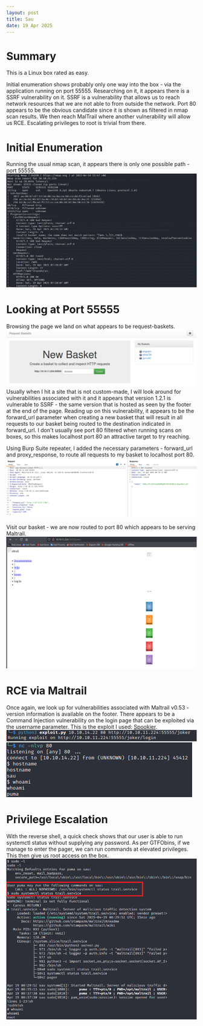 ```yaml
---
layout: post 
title: Sau 
date: 19 Apr 2025
---
```

# Summary
This is a Linux box rated as easy. 

Initial enumeration shows probably only one way into the box - via the application running on port 55555. Researching on it, it appears there is a SSRF vulnerability on it. SSRF is a vulnerability that allows us to reach network resources that we are not able to from outside the network. Port 80 appears to be the obvious candidate since it is shown as filtered in nmap scan results. We then reach MalTrail where another vulnerability will allow us RCE. Escalating privileges to root is trivial from there.

# Initial Enumeration
Running the usual nmap scan, it appears there is only one possible path - port 55555.
![nmap](/docs/assets/images/htb/Sau/nmap.png)

# Looking at Port 55555
Browsing the page we land on what appears to be request-baskets.  
![landing_page](/docs/assets/images/htb/Sau/landing_page.png)
Usually when I hit a site that is not custom-made, I will look around for vulnerabilities associated with it and it appears that version 1.2.1 is vulnerable to SSRF - the same version that is hosted as seen by the footer at the end of the page. Reading up on this vulnerability, it appears to be the forward_url parameter when creating a new basket that will result in all requests to our basket being routed to the destination indicated in forward_url. I don't usually see port 80 filtered when running scans on boxes, so this makes localhost port 80 an attractive target to try reaching. 

Using Burp Suite repeater, I added the necessary parameters - forward_url and proxy_response, to route all requests to my basket to localhost port 80.
![Routing the request](/docs/assets/images/htb/Sau/ssrf.png)

Visit our basket - we are now routed to port 80 which appears to be serving Maltrail.
![Maltrail](/docs/assets/images/htb/Sau/maltrail.png)

# RCE via Maltrail
Once again, we look up for vulnerabilities associated with Maltrail v0.53 - version information is available on the footer. There appears to be a Command Injection vulnerability on the login page that can be exploited via the username parameter. This is the exploit I used: [Spookier](https://github.com/spookier/Maltrail-v0.53-Exploit). 
![Running the exploit](/docs/assets/images/htb/Sau/exploit.png)
![Reverse shell](/docs/assets/images/htb/Sau/revshell.png)

# Privilege Escalation
With the reverse shell, a quick check shows that our user is able to run systemctl status without supplying any password. As per GTFObins, if we manage to enter the pager, we can run commands at elevated privileges. This then give us root access on the box. 
![Privilege Escalation](/docs/assets/images/htb/Sau/privesc.png)










